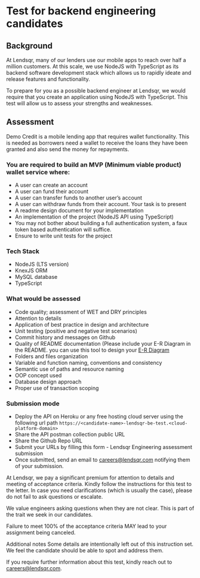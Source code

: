 # Test for backend engineering candidates

## Background

At Lendsqr, many of our lenders use our mobile apps to reach over half a million customers. At this scale, we use NodeJS with TypeScript as its backend software development stack which allows us to rapidly ideate and release features and functionality.

To prepare for you as a possible backend engineer at Lendsqr, we would require that you create an application using NodeJS with TypeScript. This test will allow us to assess your strengths and weaknesses.

## Assessment

Demo Credit is a mobile lending app that requires wallet functionality. This is needed as borrowers need a wallet to receive the loans they have been granted and also send the money for repayments.

### You are required to build an MVP (Minimum viable product) wallet service where:

- A user can create an account
- A user can fund their account
- A user can transfer funds to another user’s account
- A user can withdraw funds from their account.
  Your task is to present
- A readme design document for your implementation
- An implementation of the project (NodeJS API using TypeScript)
- You may not bother about building a full authentication system, a faux token based authentication will suffice.
- Ensure to write unit tests for the project

### Tech Stack

- NodeJS (LTS version)
- KnexJS ORM
- MySQL database
- TypeScript

### What would be assessed

- Code quality; assessment of WET and DRY principles
- Attention to details
- Application of best practice in design and architecture
- Unit testing (positive and negative test scenarios)
- Commit history and messages on Github
- Quality of README documentation (Please include your E-R Diagram in the README. you can use this tool to design your [E-R Diagram](https://app.dbdesigner.net/)
- Folders and files organization
- Variable and function naming, conventions and consistency
- Semantic use of paths and resource naming
- OOP concept used
- Database design approach
- Proper use of transaction scoping

### Submission mode

- Deploy the API on Heroku or any free hosting cloud server using the following url path `https://<candidate-name>-lendsqr-be-test.<cloud-platform-domain>`
- Share the API postman collection public URL
- Share the Github Repo URL
- Submit your URLs by filling this form - Lendsqr Engineering assessment submission
- Once submitted, send an email to careers@lendsqr.com notifying them of your submission.

At Lendsqr, we pay a significant premium for attention to details and meeting of acceptance criteria. Kindly follow the instructions for this test to the letter. In case you need clarifications (which is usually the case), please do not fail to ask questions or escalate.

We value engineers asking questions when they are not clear. This is part of the trait we seek in our candidates.

Failure to meet 100% of the acceptance criteria MAY lead to your assignment being canceled.

Additional notes
Some details are intentionally left out of this instruction set. We feel the candidate should be able to spot and address them.

If you require further information about this test, kindly reach out to careers@lendsqr.com.
